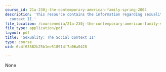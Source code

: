 ```yaml
---
course_id: 21a-230j-the-contemporary-american-family-spring-2004
description: 'This resource contains the information regarding sexuality: The social
  context II.'
file_location: /coursemedia/21a-230j-the-contemporary-american-family-spring-2004/6c4f63382b25b1ee518914f7a06a0428_MIT21A_230JS04_12cancin.pdf
file_type: application/pdf
layout: pdf
title: 'Sexuality: The Social Context II'
type: course
uid: 6c4f63382b25b1ee518914f7a06a0428

---
```

None
